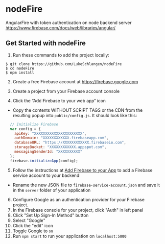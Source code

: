# nodeFire
AngularFire with token authentication on node backend server
https://www.firebase.com/docs/web/libraries/angular/

## Get Started with nodeFire
1. Run these commands to add the project locally:
  ```shell
  $ git clone https://github.com/LukeSchlangen/nodeFire
  $ cd nodeFire
  $ npm install
  ```
  
2. Create a free Firebase account at https://firebase.google.com

3. Create a project from your Firebase account console

4. Click the “Add Firebase to your web app” icon

  * Copy the contents WITHOUT SCRIPT TAGS or the CDN from the resulting popup into `public/config.js`. It should look like this:
  ```javascript
    // Initialize Firebase
    var config = {
      apiKey: "XXXXXXXXXXXXXXXXXXXXXX",
      authDomain: "XXXXXXXXXXXX.firebaseapp.com",
      databaseURL: "https://XXXXXXXXXXXX.firebaseio.com",
      storageBucket: "XXXXXXXXXXXX.appspot.com",
      messagingSenderId: "XXXXXXXXXX"
    };
    firebase.initializeApp(config);
  ```
  
5. Follow the instructions at [Add Firebase to your App](https://firebase.google.com/docs/server/setup#add_firebase_to_your_app) to add a Firebase service account to your backend
  * Rename the new JSON file to `firebase-service-account.json` and save it in the `server` folder of your application
  
6. Configure Google as an authentication provider for your Firebase project.
  1. In the Firebase console for your project, click "Auth" in left panel
  2. Click "Set Up Sign-In Method" button
  3. Select "Google"
  4. Click the "edit" icon
  5. Toggle Google to `on`
7. Run `npm start` to run your application on `localhost:5000`
